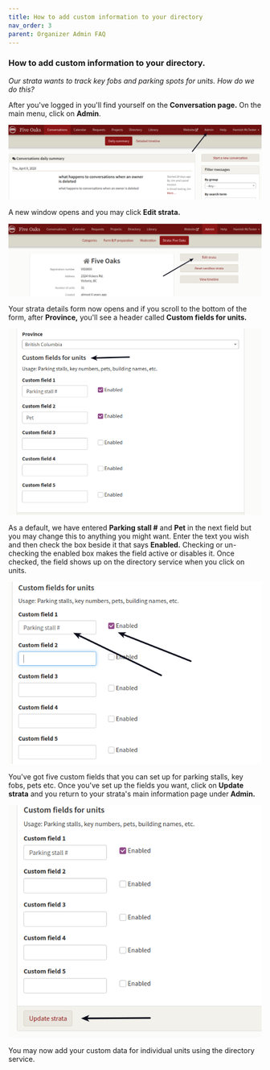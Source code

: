 ```yaml
---
title: How to add custom information to your directory
nav_order: 3
parent: Organizer Admin FAQ
---
```


### How to add custom information to your directory.

*Our strata wants to track key fobs and parking spots for units.  How do we do this?*

After you've logged in you'll find yourself on the **Conversation page.**  On the main menu, click on **Admin**.  

![Alt Text](custom_fields/gotoadmin.png)


A new window opens and you may click **Edit strata.**  

![](custom_fields/chooseedit.png)

Your strata details form now opens and if you scroll to the bottom of the form, after **Province,**  you'll see a header called **Custom fields for units.**

![](custom_fields/customfields.png)

As a default, we have entered **Parking stall #** and **Pet** in the next field but you may change this to anything you might want.  Enter the text you wish and then check the box beside it that says **Enabled.**  Checking or un-checking the enabled box makes the field active or disables it.  Once checked, the field shows up on the directory service when you click on units.  

![](custom_fields/dataenable.png)

You've got five custom fields that you can set up for parking stalls, key fobs, pets etc.  Once you've set up the fields you want, click on **Update strata** and you return to your strata's main information page under **Admin.**

![](custom_fields/update.png)

You may now add your custom data for individual units using the directory service.   
